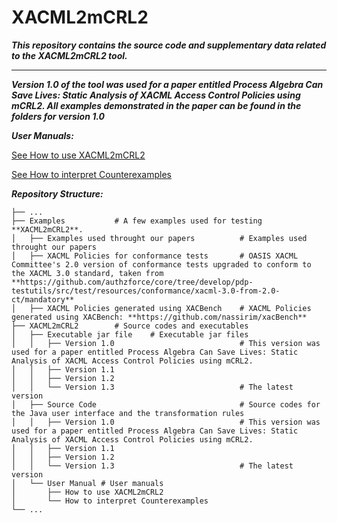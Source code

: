 # XACML2mCRL2
***This repository contains the source code and supplementary data related to the XACML2mCRL2 tool.***
*********************************************

***Version 1.0 of the tool was used for a paper entitled Process Algebra Can Save Lives: Static Analysis of XACML Access Control Policies using mCRL2. All examples demonstrated in the paper can be found in the folders for version 1.0***

***User Manuals:***

[See How to use XACML2mCRL2](/XACML2mCRL2/User%20Manual/How%20to%20check%20the%20code%20for%20XACML2mCRL2.pdf)

[See How to interpret Counterexamples](/XACML2mCRL2/User%20Manual/How%20to%20interpret%20Counterexamples.pdf)
	
***Repository Structure:***

    ├── ...
    ├── Examples		   # A few examples used for testing **XACML2mCRL2**.
    │   ├── Examples used throught our papers		   # Examples used throught our papers
    │   ├── XACML Policies for conformance tests	   # OASIS XACML Committee's 2.0 version of conformance tests upgraded to conform to the XACML 3.0 standard, taken from **https://github.com/authzforce/core/tree/develop/pdp-testutils/src/test/resources/conformance/xacml-3.0-from-2.0-ct/mandatory**
    │   ├── XACML Policies generated using XACBench	   # XACML Policies generated using XACBench: **https://github.com/nassirim/xacBench**
	├── XACML2mCRL2		   # Source codes and executables
    │   ├── Executable jar file	   # Executable jar files
	│   │	├── Version 1.0	                           # This version was used for a paper entitled Process Algebra Can Save Lives: Static Analysis of XACML Access Control Policies using mCRL2.
	│   │	├── Version 1.1
	│   │	├── Version 1.2
	│   │	└── Version 1.3	                           # The latest version
    │   ├── Source Code	                               # Source codes for the Java user interface and the transformation rules								
	│   │	├── Version 1.0	                           # This version was used for a paper entitled Process Algebra Can Save Lives: Static Analysis of XACML Access Control Policies using mCRL2.
	│   │	├── Version 1.1
	│   │	├── Version 1.2
	│   │	└── Version 1.3	                           # The latest version
    │   └── User Manual	# User manuals
	│       ├── How to use XACML2mCRL2 
	│       └── How to interpret Counterexamples
    └── ...